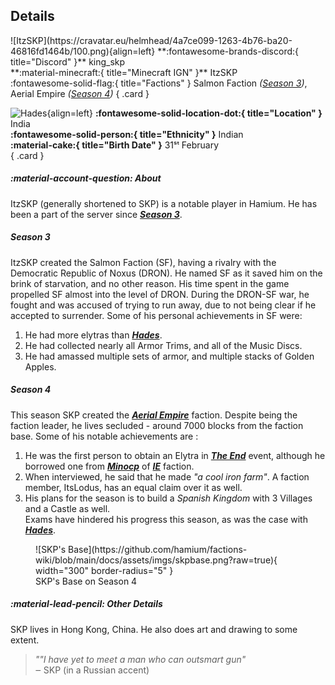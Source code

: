 ## Details
<div class="grid" markdown>
![ItzSKP](https://cravatar.eu/helmhead/4a7ce099-1263-4b76-ba20-46816fd1464b/100.png){align=left}
**:fontawesome-brands-discord:{ title="Discord" }** king_skp<br>
**:material-minecraft:{ title="Minecraft IGN" }** ItzSKP<br>
:fontawesome-solid-flag:{ title="Factions" } Salmon Faction <i>(<a href="../seasons/s3.md">Season 3</a>)</i>, Aerial Empire <i>(<a href="../seasons/s4.md">Season 4</a>)</i>
{ .card }

![Hades](https://cdn.discordapp.com/avatars/1111067959935377428/25914b0ce2c9879e1e48888a4ee8fe1d.webp?width=120&height=120){align=left}
**:fontawesome-solid-location-dot:{ title="Location" }** India<br>
**:fontawesome-solid-person:{ title="Ethnicity" }** Indian<br>
**:material-cake:{ title="Birth Date" }** 31ˢᵗ February<br>
{ .card }
</div>

##### :material-account-question: About

ItzSKP (generally shortened to SKP) is a notable player in Hamium. He has been a part of the server since [***Season 3***](../seasons/s3.md).

##### Season 3

ItzSKP created the Salmon Faction (SF), having a rivalry with the Democratic Republic of Noxus (DRON). He named SF as it saved him on the brink of starvation, and no other reason. His time spent in the game propelled SF almost into the level of DRON. During the DRON-SF war, he fought and was accused of trying to run away, due to not being clear if he accepted to surrender. Some of his personal achievements in SF were:<br>
1. He had more elytras than [***Hades***](../players/hades.md).<br>
2. He had collected nearly all Armor Trims, and all of the Music Discs.<br>
3. He had amassed multiple sets of armor, and multiple stacks of Golden Apples.<br>

##### Season 4

This season SKP created the [***Aerial Empire***](../factions/ae.md) faction. Despite being the faction leader, he lives secluded - around 7000 blocks from the faction base. Some of his notable achievements are : <br>
1. He was the first person to obtain an Elytra in [***The End***]() event, although he borrowed one from [***Minocp***](../players/minocp.md) of [***IE***](../factions/ie.md) faction.<br>
2. When interviewed, he said that he made *"a cool iron farm"*. A faction member, ItsLodus, has an equal claim over it as well.<br>
3. His plans for the season is to build a *Spanish Kingdom* with 3 Villages and a Castle as well.<br>
Exams have hindered his progress this season, as was the case with [***Hades***](../players/hades.md). <br>
<figure markdown="span">
  ![SKP's Base](https://github.com/hamium/factions-wiki/blob/main/docs/assets/imgs/skpbase.png?raw=true){ width="300" border-radius="5" }
  <figcaption>SKP's Base on Season 4</figcaption>
</figure>

##### :material-lead-pencil: Other Details
SKP lives in Hong Kong, China. He also does art and drawing to some extent.

> *""I have yet to meet a man who can outsmart gun"* <br>
‒ SKP (in a Russian accent)
